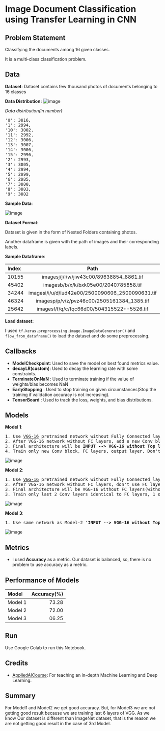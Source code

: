 # Image Document Classification using Transfer Learning in CNN

## Problem Statement
Classifying the documents among 16 given classes.

It is a multi-class classification problem.

## Data
__Dataset__: Dataset contains few thousand photos of documents belonging to 16 classes

__Data Distribution:__ 
![image](https://user-images.githubusercontent.com/32350208/122882842-384cb280-d35a-11eb-9528-4ad63ace91ba.png)

_Data distribution(in number)_
<pre>
'0': 3016,
'1': 2994,
'10': 3002,
'11': 2992,
'12': 3006,
'13': 3007,
'14': 3006,
'15': 2996,
'2': 2993,
'3': 3005,
'4': 2994,
'5': 2999,
'6': 2985,
'7': 3000,
'8': 3003,
'9': 3002
</pre>

__Sample Data__:

![image](https://user-images.githubusercontent.com/32350208/122882997-5d412580-d35a-11eb-8d70-6dd1b93ef734.png)

__Dataset Format__:

Dataset is given in the form of Nested Folders containing photos. 

Another dataframe is given with the path of images and their corresponding labels.

__Sample Dataframe__:

|Index  |Path                                             |Label|
| :---  |  :----:                                         | ---:|               
|10155	|imagesj/j/i/w/jiw43c00/89638854_8861.tif	        |6    |
|45402	|imagesb/b/x/k/bxk05e00/2040785858.tif	          |10   |
|34244	|imagesi/i/u/d/iud42e00/2500090606_2500090631.tif	|12   |
|46324	|imagesp/p/v/z/pvz46c00/2505161384_1385.tif	      |1    |
|25642	|imagesf/f/q/c/fqc66d00/504315522+-5526.tif	      |3    |

__Load dataset:__

I used `tf.keras.preprocessing.image.ImageDataGenerator()` and `flow_from_dataframe()` to load the dataset and do some preprocessing.

## Callbacks
* __ModelCheckpoint__: Used to save the model on best found metrics value.
* __decayLR(custom)__: Used to decay the learning rate with some constraints.
* __TerminateOnNaN__ : Used to terminate training if the value of weights/bias becomes NaN
* __EarlyStopping__  : Used to stop training on given circumstances(Stop the training if validation accuracy is not increasing).
* __TensorBoard__    : Used to track the loss, weights, and bias distributions.
## Models

__Model 1__:
<pre>
1. Use <a href='https://www.tensorflow.org/api_docs/python/tf/keras/applications/VGG16'>VGG-16</a> pretrained network without Fully Connected layers and initilize all the weights with Imagenet trained weights. 
2. After VGG-16 network without FC layers, add a new Conv block ( 1 Conv layer and 1 Maxpooling ), 2 FC layers and a output layer to classify 16 classes. You are free to choose any hyperparameters/parameters of conv block, FC layers, output layer. 
3. Final architecture will be <b>INPUT --> VGG-16 without Top layers(FC) --> Conv Layer --> Maxpool Layer --> 2 FC layers --> Output Layer</b>
4. Train only new Conv block, FC layers, output layer. Don't train the VGG-16 network. 
</pre>
![image](https://user-images.githubusercontent.com/32350208/122886056-3f28f480-d35d-11eb-9daa-127b2d0cf6f0.png)

__Model 2__:
<pre>
1. Use <a href='https://www.tensorflow.org/api_docs/python/tf/keras/applications/VGG16'>VGG-16</a> pretrained network without Fully Connected layers and initilize all the weights with Imagenet trained weights.
2. After VGG-16 network without FC layers, don't use FC layers, use conv layers only as Fully connected layer. any FC layer can be converted to a CONV layer. This conversion will reduce the No of Trainable parameters in FC layers. For example, an FC layer with K=4096 that is looking at some input volume of size 7×7×512 can be equivalently expressed as a CONV layer with F=7,P=0,S=1,K=4096. In other words, we are setting the filter size to be exactly the size of the input volume, and hence the output will simply be 1×1×4096 since only a single depth column “fits” across the input volume, giving identical result as the initial FC layer. You can refer <a href='http://cs231n.github.io/convolutional-networks/#convert'>this</a> link to better understanding of using Conv layer in place of fully connected layers.
3. Final architecture will be VGG-16 without FC layers(without top), 2 Conv layers identical to FC layers, 1 output layer for 16 class classification. <b>INPUT --> VGG-16 without Top layers(FC) --> 2 Conv Layers identical to FC --> Output Layer</b>
3. Train only last 2 Conv layers identical to FC layers, 1 output layer. Don't train the VGG-16 network. 
</pre>
![image](https://user-images.githubusercontent.com/32350208/122886192-5b2c9600-d35d-11eb-8977-cc0bb26617b6.png)


__Model 3__:
<pre>
1. Use same network as Model-2 '<b>INPUT --> VGG-16 without Top layers(FC) --> 2 Conv Layers identical to FC --> Output Layer</b>' and train only Last 6 Layers of VGG-16 network, 2 Conv layers identical to FC layers, 1 output layer.
</pre>
![image](https://user-images.githubusercontent.com/32350208/122886764-de4dec00-d35d-11eb-8676-97d2897e3837.png)

## Metrics
* I used **Accuracy** as a metric. Our dataset is balanced, so, there is no problem to use accuracy as a metric.

## Performance of Models

| Model   | Accuracy(%) |
| :---    | ---:        |
| Model 1 | 73.28       |
| Model 2 | 72.00       |
| Model 3 | 06.25       |

## Run 
Use Google Colab to run this Notebook.

## Credits
* [AppliedAICourse](https://www.appliedaicourse.com): For teaching an in-depth Machine Learning and Deep Learning.

## Summary
For Model1 and Model2 we get good accuracy. 
But, for Model3 we are not getting good result because we are training last 6 layers of VGG.
As we know Our dataset is different than ImageNet dataset, that is the reason we are not getting good result in the case of 3rd Model.


